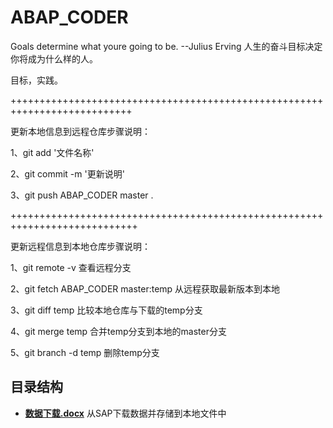 # ABAP_CODER
Goals determine what youre going to be.
                      --Julius Erving 
人生的奋斗目标决定你将成为什么样的人。


目标，实践。





+++++++++++++++++++++++++++++++++++++++++++++++++++++++++++++++++++++++++++

更新本地信息到远程仓库步骤说明：

1、git add '文件名称'

2、git commit -m '更新说明'

3、git push  ABAP_CODER master . 

++++++++++++++++++++++++++++++++++++++++++++++++++++++++++++++++++++++++++++

更新远程信息到本地仓库步骤说明：

1、git remote -v                      查看远程分支

2、git fetch ABAP_CODER master:temp   从远程获取最新版本到本地

3、git diff temp                      比较本地仓库与下载的temp分支

4、git merge temp                     合并temp分支到本地的master分支

5、git branch -d temp                 删除temp分支


## 目录结构
* **[数据下载.docx](https://github.com/Jack-liangqihua/ABAP_CODER/blob/master/doc/%E6%95%B0%E6%8D%AE%E4%B8%8B%E8%BD%BD.docx)**
从SAP下载数据并存储到本地文件中